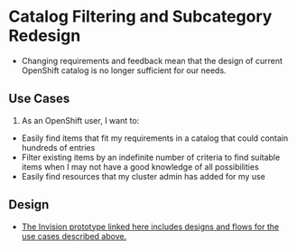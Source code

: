 # Catalog Filtering and Subcategory Redesign
- Changing requirements and feedback mean that the design of current OpenShift catalog is no longer sufficient for our needs.

## Use Cases
1. As an OpenShift user, I want to:
  - Easily find items that fit my requirements in a catalog that could contain hundreds of entries
  - Filter existing items by an indefinite number of criteria to find suitable items when I may not have a good knowledge of all possibilities
  - Easily find resources that my cluster admin has added for my use

## Design
- [The Invision prototype linked here includes designs and flows for the use cases described above.](https://redhat.invisionapp.com/share/JQG1OSYS5C8#/281548520_subcategories_1)

